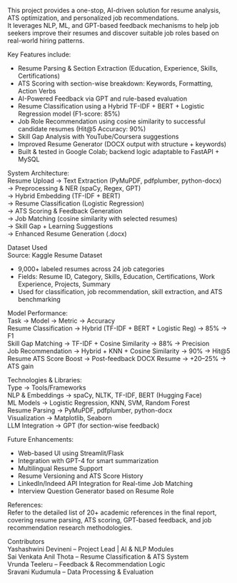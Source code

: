 This project provides a one-stop, AI-driven solution for resume analysis, ATS optimization, and personalized job recommendations.  
It leverages NLP, ML, and GPT-based feedback mechanisms to help job seekers improve their resumes and discover suitable job roles 
based on real-world hiring patterns.  

Key Features include:  
- Resume Parsing & Section Extraction (Education, Experience, Skills, Certifications)  
- ATS Scoring with section-wise breakdown: Keywords, Formatting, Action Verbs  
- AI-Powered Feedback via GPT and rule-based evaluation  
- Resume Classification using a Hybrid TF-IDF + BERT + Logistic Regression model (F1-score: 85%)  
- Job Role Recommendation using cosine similarity to successful candidate resumes (Hit@5 Accuracy: 90%)  
- Skill Gap Analysis with YouTube/Coursera suggestions  
- Improved Resume Generator (DOCX output with structure + keywords)  
- Built & tested in Google Colab; backend logic adaptable to FastAPI + MySQL  
  
System Architecture:  
Resume Upload → Text Extraction (PyMuPDF, pdfplumber, python-docx)   
→ Preprocessing & NER (spaCy, Regex, GPT)  
→ Hybrid Embedding (TF-IDF + BERT)  
→ Resume Classification (Logistic Regression)  
→ ATS Scoring & Feedback Generation  
→ Job Matching (cosine similarity with selected resumes)  
→ Skill Gap + Learning Suggestions  
→ Enhanced Resume Generation (.docx)  
  
Dataset Used  
Source: Kaggle Resume Dataset  
- 9,000+ labeled resumes across 24 job categories  
- Fields: Resume ID, Category, Skills, Education, Certifications, Work Experience, Projects, Summary  
- Used for classification, job recommendation, skill extraction, and ATS benchmarking
  
Model Performance:  
Task → 	Model → Metric →	Accuracy  
Resume Classification	→ Hybrid (TF-IDF + BERT + Logistic Reg)	→ 85% → F1  
Skill Gap Matching → TF-IDF + Cosine Similarity →	88% → Precision  
Job Recommendation →	Hybrid + KNN + Cosine Similarity →	90% → Hit@5  
Resume ATS Score Boost →	Post-feedback DOCX Resume →	+20–25% → ATS gain  
  
Technologies & Libraries:  
Type → Tools/Frameworks  
NLP & Embeddings → spaCy, NLTK, TF-IDF, BERT (Hugging Face)  
ML Models →	Logistic Regression, KNN, SVM, Random Forest  
Resume Parsing → PyMuPDF, pdfplumber, python-docx  
Visualization →	Matplotlib, Seaborn  
LLM Integration →	GPT (for section-wise feedback)  
  
Future Enhancements:  
- Web-based UI using Streamlit/Flask  
- Integration with GPT-4 for smart summarization  
- Multilingual Resume Support  
- Resume Versioning and ATS Score History  
- LinkedIn/Indeed API Integration for Real-time Job Matching  
- Interview Question Generator based on Resume Role  
  
References:  
Refer to the detailed list of 20+ academic references in the final report, covering resume parsing, ATS scoring, GPT-based feedback, and job recommendation research methodologies.  
  
Contributors  
Yashashwini Devineni – Project Lead | AI & NLP Modules  
Sai Venkata Anil Thota – Resume Classification & ATS System  
Vrunda Teeleru – Feedback & Recommendation Logic  
Sravani Kudumula – Data Processing & Evaluation  
  

